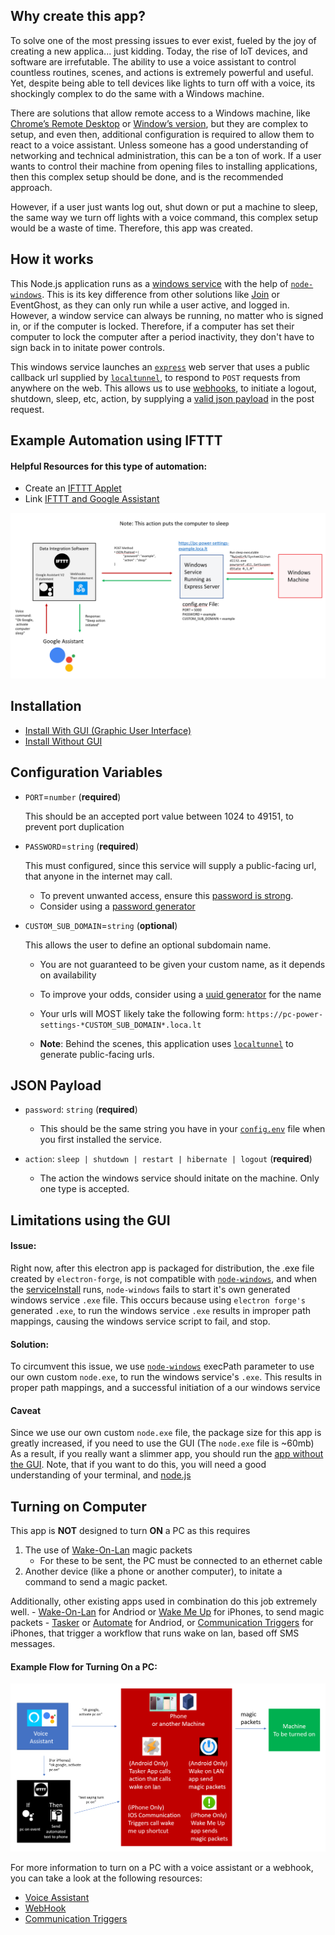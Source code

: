 ## Why create this app?

To solve one of the most pressing issues to ever exist, fueled by the joy of creating a new applica... just kidding. Today, the rise of IoT devices, and software are irrefutable. The ability to use a voice assistant to control countless routines, scenes, and actions is extremely powerful and useful. Yet, despite being able to tell devices like lights to turn off with a voice, its shockingly complex to do the same with a Windows machine.

There are solutions that allow remote access to a Windows machine, like [Chrome’s Remote Desktop](https://remotedesktop.google.com) or [Window’s version](https://support.microsoft.com/en-us/windows/how-to-use-remote-desktop-5fe128d5-8fb1-7a23-3b8a-41e636865e8c), but they are complex to setup, and even then, additional configuration is required to allow them to react to a voice assistant. Unless someone has a good understanding of networking and technical administration, this can be a ton of work. If a user wants to control their machine from opening files to installing applications, then this complex setup should be done, and is the recommended approach.

However, if a user just wants log out, shut down or put a machine to sleep, the same way we turn off lights with a voice command, this complex setup would be a waste of time. Therefore, this app was created. 
## How it works

This Node.js application runs as a [windows service](https://docs.microsoft.com/en-us/dotnet/framework/windows-services/introduction-to-windows-service-applications) with the help of [`node-windows`](https://www.npmjs.com/package/node-windows). This is its key difference from other solutions like [Join](https://chrome.google.com/webstore/detail/join/flejfacjooompmliegamfbpjjdlhokhj?hl=en) or EventGhost, as they can only run while a user active, and logged in. However, a window service can always be running, no matter who is signed in, or if the computer is locked. Therefore, if a computer has set their computer to lock the computer after a period inactivity, they don't have to sign back in to initate power controls.

This windows service launches an [`express`](https://expressjs.com) web server that uses a public callback url supplied by [`localtunnel`](https://github.com/localtunnel/localtunnel), to respond to `POST` requests from anywhere on the web. This allows us to use [webhooks](https://en.wikipedia.org/wiki/Webhook), to initiate a logout, shutdown, sleep, etc, action, by supplying a [valid json payload](#json-payload) in the post request.

## Example Automation using IFTTT

#### Helpful Resources for this type of automation:
- Create an [IFTTT Applet](https://help.ifttt.com/hc/en-us/articles/115010361348-What-is-an-Applet-)
- Link [IFTTT and Google Assistant](https://support.google.com/googlenest/answer/7194656?hl=en&co=GENIE.Platform%3DDesktop&oco=1)

![Example Automation](./window_power_control_sleep_action.png)

## Installation

- [Install With GUI (Graphic User Interface)](./installWithGui/README.md)
- [Install Without GUI](./installWithoutGui/README.md)

## Configuration Variables

- `PORT`=`number` (**required**)

  This should be an accepted port value between 1024 to 49151, to prevent port duplication

- `PASSWORD`=`string` (**required**)

  This must configured, since this service will supply a public-facing url, that anyone in the internet may call.

  - To prevent unwanted access, ensure this [password is strong](https://support.microsoft.com/en-us/windows/create-and-use-strong-passwords-c5cebb49-8c53-4f5e-2bc4-fe357ca048eb).
  - Consider using a [password generator](https://www.lastpass.com/features/password-generator-a#generatorTool)

- `CUSTOM_SUB_DOMAIN`=`string` (**optional**)

  This allows the user to define an optional subdomain name.

  - You are not guaranteed to be given your custom name, as it depends on availability

  - To improve your odds, consider using a [uuid generator](https://www.uuidgenerator.net) for the name

  - Your urls will MOST likely take the following form: `https://pc-power-settings-*CUSTOM_SUB_DOMAIN*.loca.lt`

  - **Note**: Behind the scenes, this application uses [`localtunnel`](https://github.com/localtunnel/localtunnel) to generate public-facing urls.

## JSON Payload

- `password`: `string` (**required**)

  - This should be the same string you have in your [`config.env`](#configuration-variables) file when you first installed the service.

- `action`: `sleep | shutdown | restart | hibernate | logout` (**required**)
  - The action the windows service should initate on the machine. Only one type is accepted.

## Limitations using the GUI

#### Issue:

Right now, after this electron app is packaged for distribution, the .exe file created by `electron-forge`, is not compatible with [`node-windows`](https://www.npmjs.com/package/node-windows), and when the [serviceInstall]("./service_app/serviceInstall.js) runs, `node-windows` fails to start it's own generated windows service `.exe` file. This occurs because using `electron forge's` generated `.exe`, to run the windows service `.exe` results in improper path mappings, causing the windows service script to fail, and stop.

#### Solution:

To circumvent this issue, we use [`node-windows`](https://www.npmjs.com/package/node-windows) execPath parameter to use our own custom `node.exe`, to run the windows service's `.exe`. This results in proper path mappings, and a successful initiation of a our windows service

#### Caveat

Since we use our own custom `node.exe` file, the package size for this app is greatly increased, if you need to use the GUI (The `node.exe` file is ~60mb) As a result, if you really want a slimmer app, you should run the [app without the GUI](./installWithoutGui/README.md). Note, that if you want to do this, you will need a good understanding of your terminal, and [node.js](https://nodejs.org/en/)

## Turning on Computer

This app is **NOT** designed to turn **ON** a PC as this requires

1. The use of [Wake-On-Lan](https://en.wikipedia.org/wiki/Wake-on-LAN) magic packets
   - For these to be sent, the PC must be connected to an ethernet cable
2. Another device (like a phone or another computer), to initate a command to send a magic packet.

Additionally, other existing apps used in combination do this job extremely well.
    -  [Wake-On-Lan](https://play.google.com/store/apps/details?id=co.uk.mrwebb.wakeonlan&hl=en_US&gl=US) for Andriod or [Wake Me Up](https://apps.apple.com/us/app/wake-me-up-wake-on-lan/id1465416032) for iPhones, to send magic packets
    -  [Tasker](https://play.google.com/store/apps/details?id=net.dinglisch.android.taskerm&hl=en_US&gl=US) or [Automate](https://play.google.com/store/apps/details?id=com.llamalab.automate&hl=en_US&gl=US) for Andriod, or [Communication Triggers](https://support.apple.com/guide/shortcuts/communication-triggers-apdd711f9dff/ios) for iPhones, that trigger a workflow that runs wake on lan, based off SMS messages.

#### Example Flow for Turning On a PC:

![Example Automation for Turning on Computer](./example_turn_on_computer.png)

For more information to turn on a PC with a voice assistant or a webhook, you can take a look at the following resources:

- [Voice Assistant](https://vishalvinjapuri.wordpress.com/2017/04/10/turning-on-your-computer-with-voice-alexa-and-ifttt/)
- [WebHook](https://medium.com/@pupdad/how-to-use-your-assistant-to-turn-on-your-pc-mac-the-right-way-2722add315df)
- [Communication Triggers](https://support.apple.com/guide/shortcuts/communication-triggers-apdd711f9dff/ios)